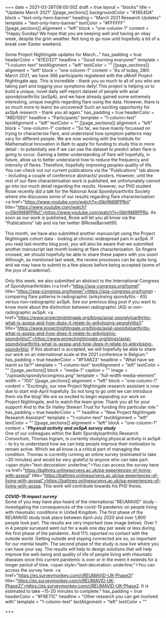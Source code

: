 +++
date = 2021-03-28T08:00:00Z
draft = true
layout = "blocks"
title = "Updates March 2021"
[[page_sections]]
backgroundColor = "#36E4DA"
block = "text-only-hero-banner"
heading = "March 2021 Research Updates"
template = "text-only-hero-banner"
textColor = "#FFFFFF"
[[page_sections]]
alignment = "left"
block = "one-column-1"
content = "Happy Sunday! We hope that you are keeping well and having an okay week, despite the grim weather. Not long to go now until hopefully a bit of a break over Easter weekend.<br><br>Some Project Nightingale updates for March..."
has_padding = true
headerColor = "#7ED321"
headline = "Good morning everyone!"
template = "1-column-text"
textAlignment = "left"
textColor = ""
[[page_sections]]
alignment = "left"
block = "one-column-1"
content = "As of today, 28th March 2021, we have 366 participants registered with the uMotif Project Nightingale app. This is incredible - thank you so much to all of you who are taking part and logging your symptoms daily! This project is helping us to build a unique, novel daily self-report dataset of people with axial spondyloarthritis (axSpA), and we have already gained some extremely interesting, unique insights regarding flare using the data. However, there is so much more to learn/ be uncovered! Such an exciting opportunity for axSpA research - thank you all again."
has_padding = true
headerColor = "#BD10E0"
headline = "Participants"
template = "1-column-text"
textAlignment = "left"
textColor = ""
[[page_sections]]
alignment = "left"
block = "one-column-1"
content = "So far, we have mainly focussed on trying to characterise flare, and understand how symptom patterns may vary for different people. We are now working with the Institute for Mathematical Innovation in Bath to apply for funding to study this in more detail - to potentially see if we can use the dataset to predict when flare is going to occur. Gaining a better understanding of flare will hopefully, in future, allow us to better understand how to reduce the frequency and intensity of flares. Therefore, hopefully improving peoples quality of life. You can check out our current publications via the \"Publications\" tab above - including a couple of conference abstracts/ posters. However, until the rest of our flare characterisation work is published, we unfortunately cannot go into too much detail regarding the results. However, our PhD student Rosie recently did a talk for the National Axial Spondyloarthritis Society where she discusses some of our results regarding flare characterisation: <a href=\"https://www.youtube.com/watch?v=I0kHN88PPRo\" title=\"https://www.youtube.com/watch?v=I0kHN88PPRo\">https://www.youtube.com/watch?v=I0kHN88PPRo</a>. As soon as our work is published, Rosie will let you all know via the \"Publications\" tab and via her twitter @RosieBarnett95.<br><br>This month, we have also submitted another manuscript using the Project Nightingale cohort data - looking at chronic widespread pain in axSpA. If you read last months blog post, you will also be aware that we submitted another manuscript last month looking at flare characterisation. So fingers crossed, we should hopefully be able to share these papers with you soon! Although, as mentioned last week, the review processes can be quite long and we may have to submit to a few places before being accepted (some of the joys of academia!).<br><br>Only this week, we also submitted an abstract to the International Congress of Spondyloarthritides (<a href=\"https://spa-congress.org/home\" title=\"https://spa-congress.org/home\">https://spa-congress.org/home</a>) - comparing flare patterns in radiographic (ankylosing spondylitis - AS) versus non-radiographic axSpA. See our previous blog post if you want to know more about the distinction between radiographic (AS) or non-radiographic axSpA: <a href=\"https://www.projectnightingale.org/blogs/axial-spondyloarthritis-what-is-axspa-and-how-does-it-relate-to-ankylosing-spondylitis/\" title=\"https://www.projectnightingale.org/blogs/axial-spondyloarthritis-what-is-axspa-and-how-does-it-relate-to-ankylosing-spondylitis/\">https://www.projectnightingale.org/blogs/axial-spondyloarthritis-what-is-axspa-and-how-does-it-relate-to-ankylosing-spondylitis/</a>. If this abstract is accepted, we will hopefully be able to share our work on an international scale at the 2021 conference in Belgium."
has_padding = true
headerColor = "#F5A623"
headline = "What have we learnt so far?"
template = "1-column-text"
textAlignment = "left"
textColor = ""
[[page_sections]]
block = "media-1"
caption = ""
image = "/uploads/spondylocongress.png"
template = "full-width-media-element"
width = "700"
[[page_sections]]
alignment = "left"
block = "one-column-1"
content = "Excitingly, our new Project Nightingale research assistant is now due to start mid-April hopefully. So not long to go until we can introduce them via the blog! We are so excited to begin expanding our work on Project Nightingale, and to watch the team grow. Thank you all for your support! And to the Sir Halley Stewart Trust for funding this particular role."
has_padding = true
headerColor = ""
headline = "New Project Nightingale Research Assistant"
template = "1-column-text"
textAlignment = "left"
textColor = ""
[[page_sections]]
alignment = "left"
block = "one-column-1"
content = "<strong><em>Physical activity and axSpA survey study</em></strong><br>One of our colleagues within the Bath Spondyloarthritis Research Consortium, Thomas Ingram, is currently studying physical activity in axSpA - to try to understand how we can help people improve their motivation to remain active. Which we all know is a critical part of managing the condition. Thomas is currently running an online survey (estimated to take ~30 minutes) and would be very grateful to anyone who can take part. <span style=\"text-decoration: underline;\">You can access the survey here:</span> <a href=\"https://bathreg.onlinesurveys.ac.uk/pa-experiences-of-living-with-axspa\" title=\"https://bathreg.onlinesurveys.ac.uk/pa-experiences-of-living-with-axspa\">https://bathreg.onlinesurveys.ac.uk/pa-experiences-of-living-with-axspa</a>. This work will contribute towards his PhD thesis.<br><br><strong><em>COVID-19 impact survey </em></strong><br>Some of you may have also heard of the international \"REUMAVID\" study - investigating the consequences of the covid-19 pandemic on people living with rheumatic conditions in United Kingdom. The first phase of the REUMAVID study took place between April-July 2020 and over 1,800 people took part. The results are very important (see image below). Over 1 in 4 people surveyed went out for a walk one day per week or less during the first phase of the pandemic. And 11% reported no contact with the outside world. Getting outside and staying connected are so, so important for our mental health. The second phase of the study is now live where you can have your say. The results will help to design solutions that will help improve the well-being and quality of life of people living with rheumatic diseases once this current pandemic is over or in the event it extends for a longer period of time. <span style=\"text-decoration: underline;\">You can access the survey here: </span><a href=\"https://es.surveymonkey.com/r/REUMAVID-UK-Phase2\" title=\"https://es.surveymonkey.com/r/REUMAVID-UK-Phase2\">https://es.surveymonkey.com/r/REUMAVID-UK-Phase2</a>. It is estimated to take ~15-20 minutes to complete."
has_padding = true
headerColor = "#F8E71C"
headline = "Other research you can get involved with"
template = "1-column-text"
textAlignment = "left"
textColor = ""

+++
